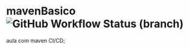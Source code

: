 # mavenBasico ![GitHub Workflow Status (branch)](https://img.shields.io/github/workflow/status/gabriel-masson/mavenBasico/aulaMaven/master)
aula com maven CI/CD;
